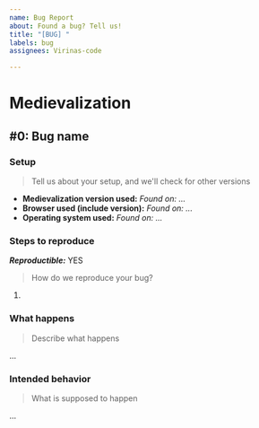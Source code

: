 ```yaml
---
name: Bug Report
about: Found a bug? Tell us!
title: "[BUG] "
labels: bug
assignees: Virinas-code

---
```


# Medievalization

## #0: Bug name

### Setup

> Tell us about your setup, and we'll check for other versions

- **Medievalization version used:** 
    *Found on: ...*
- **Browser used (include version):** 
    *Found on: ...*
- **Operating system used:** 
    *Found on: ...*
    
### Steps to reproduce

***Reproductible:*** YES

> How do we reproduce your bug?

1. 

### What happens

> Describe what happens

...

### Intended behavior

> What is supposed to happen

...
